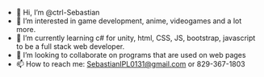 - 👋 Hi, I’m @ctrl-Sebastian
- 👀 I’m interested in game development, anime, videogames and a lot more.
- 🌱 I’m currently learning c# for unity, html, CSS, JS, bootstrap, javascript to be a full stack web developer.
- 💞️ I’m looking to collaborate on programs that are used on web pages
- 📫 How to reach me: SebastianIPL0131@gmail.com or 829-367-1803
